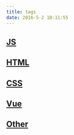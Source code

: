 ```yaml
---
title: tags
date: 2016-5-2 18:11:55
---
```



## [JS](/tags/js)

## [HTML](/tags/HTML)

## [CSS](/tags/CSS)

## [Vue](/tags/Vue)

## [Other](/tags/Other)

